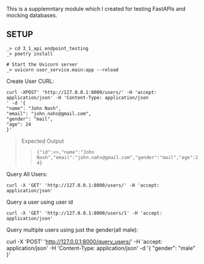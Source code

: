This is a supplemntary module which I created for testing FastAPIs and mocking databases.

## SETUP

```
_> cd 3_1_api_endpoint_testing
_> poetry install

# Start the Uvicorn server
_> uvicorn user_service.main:app --reload

```

Create User CURL:

```
curl -XPOST' 'http://127.0.0.1:8000/users/' -H 'accept: application/json' -H 'Content-Type: application/json
' -d '{
"name": "John Nash",
"email": "john.nahs@gmail.com",
"gender": "mail",
"age": 24
}'
```

> Expected Output
>
> > `{"id":<>,"name":"John Nash","email":"john.nahs@gmail.com","gender":"mail","age":24}`

Query All Users:

```QUERY USERS CURL
curl -X 'GET' 'http://127.0.0.1:8000/users/' -H 'accept: application/json'
```

Query a user using user id

```
curl -X 'GET' 'http://127.0.0.1:8000/users/1' -H 'accept: application/json'
```

Query multiple users using just the gender(all male):

curl -X 'POST' 'http://127.0.0.1:8000/query_users/' -H 'accept: application/json' -H 'Content-Type: application/json' -d '{
"gender": "male"
}'
